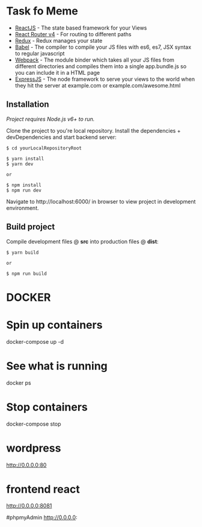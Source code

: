 # Task fo Meme

- [ReactJS](https://reactjs.org/) - The state based framework for your Views
- [React Router v4](https://reacttraining.com/react-router/web/guides/philosophy) - For routing to different paths
- [Redux](https://redux.js.org/introduction) - Redux manages your state
- [Babel](https://babeljs.io/) - The compiler to compile your JS files with es6, es7, JSX syntax to regular javascript
- [Webpack](https://webpack.js.org/) - The module binder which takes all your JS files from different directories and compiles them into a single app.bundle.js so you can include it in a HTML page
- [ExpressJS](https://expressjs.com/) - The node framework to serve your views to the world when they hit the server at example.com or example.com/awesome.html

## Installation
*Project requires Node.js v6+ to run.*

Clone the project to you're local repository. Install the dependencies + devDependencies and start backend server:
```
$ cd yourLocalRepositoryRoot

$ yarn install
$ yarn dev

or

$ npm install
$ npm run dev
```

Navigate to http://localhost:6000/ in browser to view project in development environment.

## Build project
Compile development files @ **src** into production files @ **dist**:
```
$ yarn build

or

$ npm run build
```

# DOCKER

# Spin up containers
docker-compose up -d

# See what is running
docker ps

# Stop containers
docker-compose stop

# wordpress
http://0.0.0.0:80

# frontend react
http://0.0.0.0:8081

#phpmyAdmin
http://0.0.0.0:
